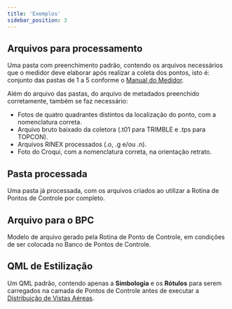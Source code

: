 ```yaml
---
title: 'Exemplos'
sidebar_position: 3
---
```


## Arquivos para processamento

Uma pasta com preenchimento padrão, contendo os arquivos necessários que o medidor deve elaborar após realizar a coleta dos pontos, isto é: conjunto das pastas de 1 a 5 conforme o [Manual do Medidor](/docs/manual_medidor).

Além do arquivo das pastas, do arquivo de metadados preenchido corretamente, também se faz necessário:
* Fotos de quatro quadrantes distintos da localização do ponto, com a nomenclatura correta.
* Arquivo bruto baixado da coletora (.t01 para TRIMBLE e .tps para TOPCON).
* Arquivos RINEX processados (.o, .g e/ou .n).
* Foto do Croqui, com a nomenclatura correta, na orientação retrato.

## Pasta processada

Uma pasta já processada, com os arquivos criados ao utilizar a Rotina de Pontos de Controle por completo.

## Arquivo para o BPC

Modelo de arquivo gerado pela Rotina de Ponto de Controle, em condições de ser colocada no Banco de Pontos de Controle.

## QML de Estilização

Um QML padrão, contendo apenas a **Simbologia** e os **Rótulos** para serem carregados na camada de Pontos de Controle antes de executar a [Distribuição de Vistas Aéreas](/guia_pto_controle/distribuir_vistas.md).